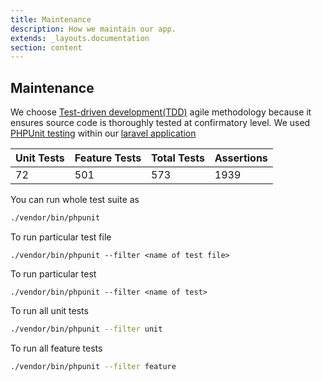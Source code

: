 ```yaml
---
title: Maintenance
description: How we maintain our app.
extends: _layouts.documentation
section: content
---
```


## Maintenance

We choose [Test-driven development(TDD)](https://en.wikipedia.org/wiki/Test-driven_development) agile methodology because it ensures source code is thoroughly tested at confirmatory level. We used [PHPUnit testing](https://phpunit.readthedocs.io/en/9.1/) within our [laravel application](https://laravel.com/docs/7.x/testing)


| Unit Tests | Feature Tests | Total Tests | Assertions |
| ---------- | ------------- | ----------- | ---------- |
| 72         | 501           | 573         | 1939       |


You can run whole test suite as 
``` Bash
./vendor/bin/phpunit
```
To run particular test file
``` 
./vendor/bin/phpunit --filter <name of test file>
```

To run particular test
``` 
./vendor/bin/phpunit --filter <name of test>
```

To run all unit tests
``` bash
./vendor/bin/phpunit --filter unit
```

To run all feature tests
``` bash
./vendor/bin/phpunit --filter feature
```

